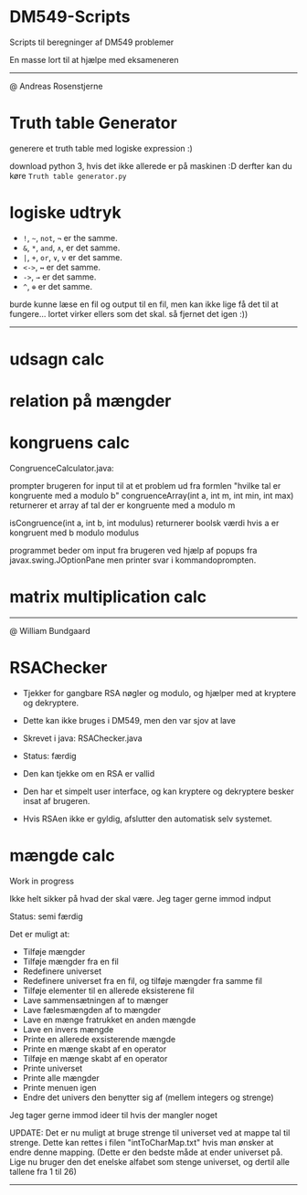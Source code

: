 # DM549-Scripts
Scripts til beregninger af DM549 problemer

En masse lort til at hjælpe med eksameneren

______________________________
@ Andreas Rosenstjerne
# Truth	table Generator
generere et truth table med logiske expression :)

download python 3, hvis det ikke allerede er på maskinen :D
derfter kan du køre `Truth table generator.py`

# logiske udtryk
- `!`, `~`, `not`, `¬` er the samme.
- `&`, `*`, `and`, `∧`, er det samme.
- `|`, `+`, `or`, `∨`, `v` er det samme.
- `<->`, `↔` er det samme.
- `->`, `→` er det samme.
- `^`, `⊕` er det samme.

burde kunne læse en fil og output til en fil, men kan ikke lige få det
til at fungere... lortet virker ellers som det skal. så fjernet det igen :))
______________________________

# udsagn calc

# relation på mængder

# kongruens calc
 
 CongruenceCalculator.java:

 prompter brugeren for input til at et problem ud fra formlen "hvilke tal er kongruente med a modulo b"
 congruenceArray(int a, int m, int min, int max)
 returnerer et array af tal der er kongruente med a modulo m
 
 isCongruence(int a, int b, int modulus)
 returnerer boolsk værdi hvis a er kongruent med b modulo modulus
 
 programmet beder om input fra brugeren ved hjælp af popups fra javax.swing.JOptionPane
 men printer svar i kommandoprompten.
 
# matrix multiplication calc

_____________________________
@ William Bundgaard 
# RSAChecker 
- Tjekker for gangbare RSA nøgler og modulo, og hjælper med at kryptere og dekryptere.

- Dette kan ikke bruges i DM549, men den var sjov at lave

- Skrevet i java: RSAChecker.java

- Status: færdig 

- Den kan tjekke om en RSA er vallid

- Den har et simpelt user interface, og kan kryptere og dekryptere besker insat af brugeren. 

- Hvis RSAen ikke er gyldig, afslutter den automatisk selv systemet.

# mængde calc

Work in progress

Ikke helt sikker på hvad der skal være. Jeg tager gerne immod indput

Status: semi færdig

Det er muligt at:
- Tilføje mængder 
- Tilføje mængder fra en fil
- Redefinere universet
- Redefinere universet fra en fil, og tilføje mængder fra samme fil
- Tilføje elementer til en allerede eksisterene fil
- Lave sammensætningen af to mænger 
- Lave fælesmængden af to mængder 
- Lave en mænge fratrukket en anden mængde 
- Lave en invers mængde 
- Printe en allerede exsisterende mængde 
- Printe en mænge skabt af en operator 
- Tilføje en mænge skabt af en operator 
- Printe universet 
- Printe alle mængder 
- Printe menuen igen 
- Endre det univers den benytter sig af (mellem integers og strenge) 

Jeg tager gerne immod ideer til hvis der mangler noget

UPDATE: Det er nu muligt at bruge strenge til universet ved at mappe tal til strenge. Dette kan rettes i filen "intToCharMap.txt" hvis man ønsker at endre denne mapping. (Dette er den bedste måde at ender universet på. Lige nu bruger den det enelske alfabet som stenge universet, og dertil alle tallene fra 1 til 26)
_____________________________
